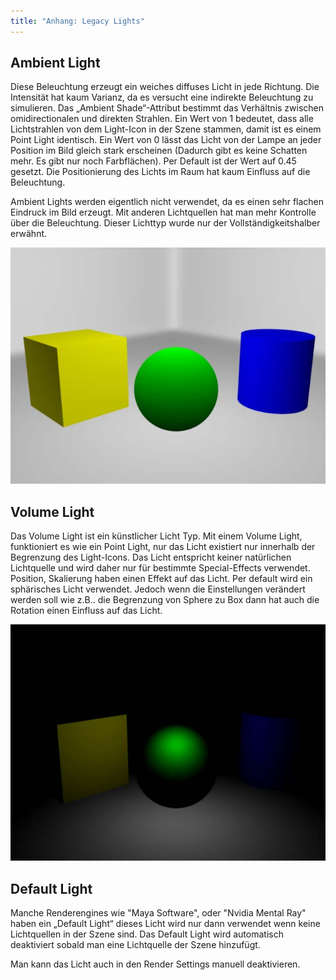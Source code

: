 ```yaml
---
title: "Anhang: Legacy Lights"
---
```


## Ambient Light

Diese Beleuchtung erzeugt ein weiches diffuses Licht in jede Richtung. Die Intensität hat kaum Varianz, da es versucht eine indirekte Beleuchtung zu simulieren.
Das „Ambient Shade“-Attribut bestimmt das Verhältnis zwischen omidirectionalen und direkten Strahlen.
Ein Wert von 1 bedeutet, dass alle Lichtstrahlen von dem Light-Icon in der Szene stammen, damit ist es einem Point Light identisch.
Ein Wert von 0 lässt das Licht von der Lampe an jeder Position im Bild gleich stark erscheinen (Dadurch gibt es keine Schatten mehr. Es gibt nur noch Farbflächen).
Per Default ist der Wert auf 0.45 gesetzt. Die Positionierung des Lichts im Raum hat kaum Einfluss auf die Beleuchtung.

Ambient Lights werden eigentlich nicht verwendet, da es einen sehr flachen Eindruck im Bild erzeugt. Mit anderen Lichtquellen hat man mehr Kontrolle über die Beleuchtung. Dieser Lichttyp wurde nur der Vollständigkeitshalber erwähnt.

![Ambient Light](../../../assets/a_anhang/images/lights/ambient.jpg)

## Volume Light

Das Volume Light ist ein künstlicher Licht Typ. Mit einem Volume Light, funktioniert es wie ein Point Light, nur das Licht existiert nur innerhalb der Begrenzung des Light-Icons. Das Licht entspricht keiner natürlichen Lichtquelle und wird daher nur für bestimmte Special-Effects verwendet. Position, Skalierung haben einen Effekt auf das Licht. Per default wird ein sphärisches Licht verwendet. Jedoch wenn die Einstellungen verändert werden soll wie z.B.. die Begrenzung von Sphere zu Box dann hat auch die Rotation einen Einfluss auf das Licht.

![Volume Light](../../../assets/a_anhang/images/lights/volume.jpg)

## Default Light

Manche Renderengines wie "Maya Software", oder "Nvidia Mental Ray" haben ein „Default Light“ dieses Licht wird nur dann verwendet wenn keine Lichtquellen in der Szene sind.
Das Default Light wird automatisch deaktiviert sobald man eine Lichtquelle der Szene hinzufügt.

Man kann das Licht auch in den Render Settings manuell deaktivieren.
